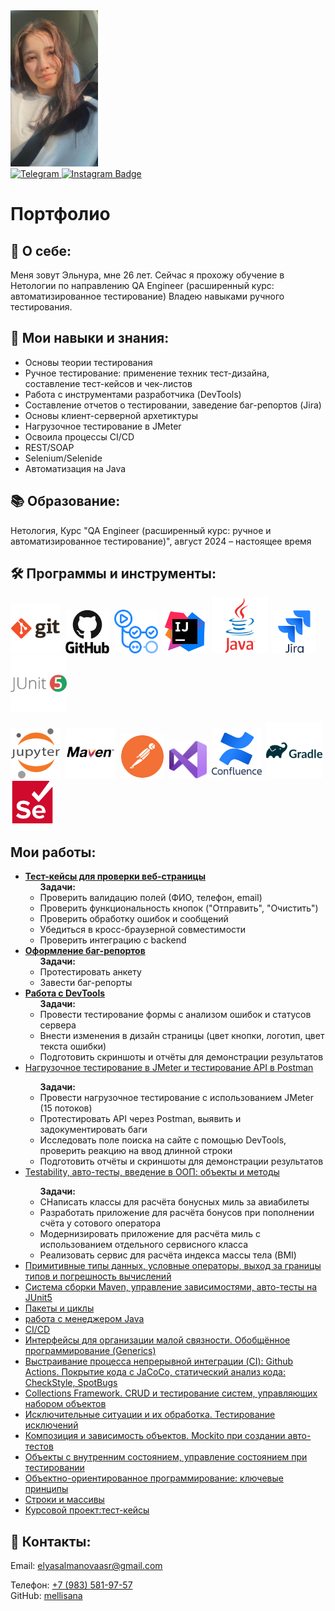 <!DOCTYPE html>
<HEAD>
<img src="photo.jpeg" alt="фото для портфолио" width="140" height="250">

<div id="badges">
  <a href="https://t.me/elya_salmanova">
    <img src="https://img.shields.io/badge/Telegram-blue?style=for-the-badge&logo=Telegram&logoColor=blue" alt="Telegram"/>
  </a>
  <a href="https://www.instagram.com/m_elli_sa">
    <img src="https://img.shields.io/badge/instagram-pink?style=for-the-badge&logo=youtube&logoColor=pink" alt="Instagram Badge"/>
  </a>
</div>

<h1>Портфолио</h1>

<p><strong><h2>📍 О себе:</h2></strong></p>
<p>Меня зовут Эльнура, мне 26 лет. Сейчас я прохожу обучение в Нетологии по направлению QA Engineer (расширенный курс: автоматизированное тестирование) Владею навыками ручного тестирования.</p>


    
<p><strong><H2>🎯 Мои навыки и знания:</H2></strong></p>
<ul>
<li>Основы теории тестирования</li>
<li>Ручное тестирование: применение техник тест-дизайна, составление тест-кейсов и чек-листов</li>
<li>Работа с инструментами разработчика (DevTools)</li>
<li>Составление отчетов о тестировании, заведение баг-репортов (Jira)</li>
<li>Основы клиент-серверной архетиктуры</li>
<li>Нагрузочное тестирование в JMeter</li>
<li>Освоила процессы CI/CD</li>
<li>REST/SOAP</li>
<li>Selenium/Selenide </li>
<li> Автоматизация на Java</li>
</ul>


    
<p><strong><h2>📚 Образование:</h2></strong></p>
<p>Нетология, Курс "QA Engineer (расширенный курс: ручное и автоматизированное тестирование)", август 2024 – настоящее время</p>


    
<p><strong><h2>🛠️ Программы и инструменты:</h2></strong></p>
<div>
  <img src="https://github.com/devicons/devicon/blob/master/icons/git/git-original-wordmark.svg" title="Git" alt="Git" width="80" height="80"/>&nbsp;
  <img src="https://github.com/devicons/devicon/blob/master/icons/github/github-original-wordmark.svg" title="GitHub" alt="GitHub" width="70" height="70"/>&nbsp;
  <img src="https://github.com/devicons/devicon/blob/master/icons/githubactions/githubactions-original.svg" title="GitHub Actions" alt="GitHub Actions" width="70" height="70"/>&nbsp;
  <img src="https://github.com/devicons/devicon/blob/master/icons/intellij/intellij-original.svg" title="intellij" alt="intellij" width="70" height="70"/>&nbsp;
  <img src="https://github.com/devicons/devicon/blob/master/icons/java/java-original-wordmark.svg" title="java" alt="java" width="90" height="90"/>&nbsp;
  <img src="https://github.com/devicons/devicon/blob/master/icons/jira/jira-original-wordmark.svg" title="jira" alt="jira" width="70" height="70"/>&nbsp;
  <img src="https://github.com/devicons/devicon/blob/master/icons/junit/junit-original-wordmark.svg" title="junit" alt="junit" width="90" height="90"/>&nbsp;
  
  <img src="https://github.com/devicons/devicon/blob/master/icons/jupyter/jupyter-original-wordmark.svg" title="jupyter" alt="jupyter" width="80" height="80"/>&nbsp;
  <img src="https://github.com/devicons/devicon/blob/master/icons/maven/maven-original-wordmark.svg" title="maven" alt="maven" width="80" height="80"/>&nbsp;
  <img src="https://github.com/devicons/devicon/blob/master/icons/postman/postman-original.svg" title="postman" alt="postman" width="70" height="70"/>&nbsp;
  <img src="https://github.com/devicons/devicon/blob/master/icons/visualstudio/visualstudio-original.svg" title="visualstudio" alt="visualstudio" width="60" height="60"/>&nbsp;
  <img src="https://github.com/devicons/devicon/blob/master/icons/confluence/confluence-original-wordmark.svg" title="confluence" alt="confluence" width="80" height="80"/>&nbsp;
<img src="https://github.com/devicons/devicon/blob/master/icons/gradle/gradle-original-wordmark.svg" title="gradle" alt="gradle" width="90" height="90"/>&nbsp;
<img src="https://github.com/devicons/devicon/blob/master/icons/selenium/selenium-original.svg" title="selenium" alt="selenium" width="70" height="70"/>&nbsp;
</div>


<p><strong><h2>Мои работы:</h2></strong></p>
<ul>
  <li><strong><a href="https://github.com/Mellisana/test-k">Тест-кейсы для проверки веб-страницы</a></strong>
    <ul><strong>Задачи:</strong>
      <li>Проверить валидацию полей (ФИО, телефон, email)</li>
      <li>Проверить функциональность кнопок ("Отправить", "Очистить")</li>
      <li>Проверить обработку ошибок и сообщений</li>
      <li>Убедиться в кросс-браузерной совместимости</li>
      <li>Проверить интеграцию с backend</li>
    </ul>
  </li>
  
  <li> <strong><a href="https://github.com/Mellisana/bug-report">Оформление баг-репортов</a></strong>
    <ul><strong>Задачи:</strong>
      <li>Протестировать анкету</li>
      <li>Завести баг-репорты</li>
    </ul>
  </li>


<li> <strong><a href="https://github.com/Mellisana/dev-tools">Работа с DevTools</a></strong>
  <ul><strong>Задачи:</strong>
    <li>Провести тестирование формы с анализом ошибок и статусов сервера</li>
    <li>Внести изменения в дизайн страницы (цвет кнопки, логотип, цвет текста ошибки)</li>
    <li>Подготовить скриншоты и отчёты для демонстрации результатов</li>
  </ul>
</li>


  <li><a href="https://github.com/Mellisana/client-server">Нагрузочное тестирование в JMeter и тестирование API в Postman</a></li>
         <ul><strong>Задачи:</strong>
    <li>Провести нагрузочное тестирование с использованием JMeter (15 потоков)</li>
    <li>Протестировать API через Postman, выявить и задокументировать баги</li>
    <li>Исследовать поле поиска на сайте с помощью DevTools, проверить реакцию на ввод длинной строки</li>
    <li>Подготовить отчёты и скриншоты для демонстрации результатов</li>
  </ul>
</li>


  <li><a href="[https://github.com/Mellisana/milii](https://github.com/Mellisana/mili")>Testability, авто-тесты, введение в ООП: объекты и методы</a></li>
   <ul> <strong>Задачи:</strong>
    <li>СНаписать классы для расчёта бонусных миль за авиабилеты</li>
    <li>Разработать приложение для расчёта бонусов при пополнении счёта у сотового оператора</li>
    <li>Модернизировать приложение для расчёта миль с использованием отдельного сервисного класса</li>
    <li>Реализовать сервис для расчёта индекса массы тела (BMI)</li>
  </ul>
</li>

  <li><a href="https://github.com/Mellisana/balance">Примитивные типы данных, условные операторы, выход за границы типов и погрешность вычислений
</a></li>

  <li><a href="https://github.com/Mellisana/avtotest-bonus">Система сборки Maven, управление зависимостями, авто-тесты на JUnit5</a></li>
  
  <li><a href="https://github.com/Mellisana/javaJobTest">Пакеты и циклы</a></li>
  
  <li><a href="https://github.com/Mellisana/movie">работа с менеджером Java</a></li>
        
  <li><a href="https://github.com/Mellisana/object">CI/CD</a></li>
        
  <li><a href="https://github.com/Mellisana/Ticket">Интерфейсы для организации малой связности. Обобщённое программирование (Generics)</a></li>
        
  <li><a href="https://github.com/Mellisana/CI">Выстраивание процесса непрерывной интеграции (CI): Github Actions. Покрытие кода с JaCoCo, статический анализ кода: CheckStyle, SpotBugs<a></li>
  
   <li><a href="https://github.com/Mellisana/game">Collections Framework. CRUD и тестирование систем, управляющих набором объектов</a></li>
   
   <li><a href="https://github.com/Mellisana/prod">Исключительные ситуации и их обработка. Тестирование исключений</a></li>
   
   <li><a href="https://github.com/Mellisana/movie">Композиция и зависимость объектов. Mockito при создании авто-тестов</a></li>
   
   <li><a href="https://github.com/Mellisana/Radio">Объекты с внутренним состоянием, управление состоянием при тестировании</a></li>
   
   <li><a href="https://github.com/Mellisana/Application">Объектно-ориентированное программирование: ключевые принципы</a></li>

   <li><a href="https://github.com/Mellisana/JavaSalesTest">Строки и массивы</a></li>
   <li><a href="https://docs.google.com/file/d/1QPRxF23qr0LKs_Mec1jnOpwv2Xox1X8Q/edit?usp=docslist_api&filetype=msexcel">Курсовой проект:тест-кейсы</a></li>
</ul>


<p><strong><h2>🔗 Контакты:</h2></strong></p>

<span class="contact-label">Email:</span>
<a href="mailto:elyasalmanovaasr@gmail.com">elyasalmanovaasr@gmail.com</a>
</div>
<div class="contact-item">
<span class="contact-label">Телефон:</span>
<a href="tel:+79835819757">+7 (983) 581-97-57</a>
</div>
<div class="contact-item">
<span class="contact-label">GitHub:</span>
<a href="https://github.com/mellisana">mellisana</a>
</div>
</div>
</body>
</html>
